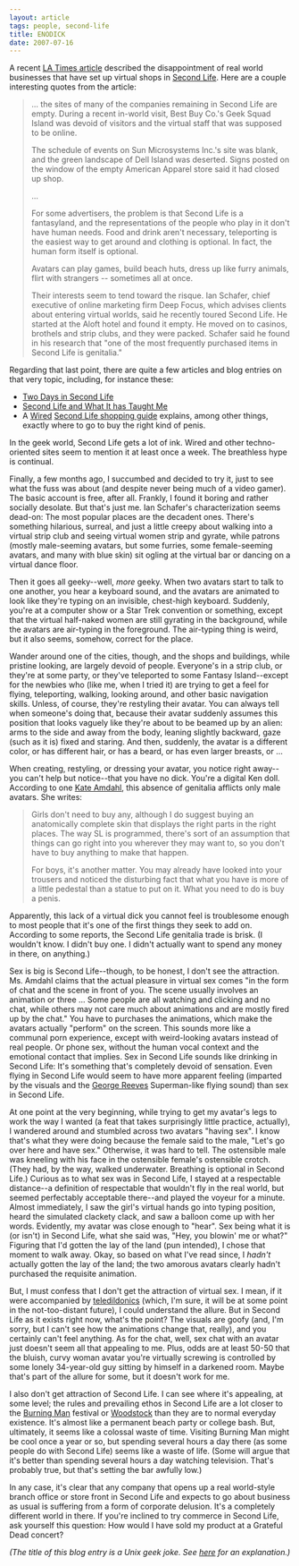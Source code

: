 ```yaml
---
layout: article
tags: people, second-life
title: ENODICK
date: 2007-07-16
---
```


A recent [LA Times article][] described the disappointment of real world
businesses that have set up virtual shops in [Second Life][]. Here are a
couple interesting quotes from the article:

> ... the sites of many of the companies remaining in Second Life are
> empty. During a recent in-world visit, Best Buy Co.'s Geek Squad
> Island was devoid of visitors and the virtual staff that was
> supposed to be online.
> 
> The schedule of events on Sun Microsystems Inc.'s site was blank,
> and the green landscape of Dell Island was deserted. Signs posted
> on the window of the empty American Apparel store said it had
> closed up shop.
> 
> ...
> 
> For some advertisers, the problem is that Second Life is a
> fantasyland, and the representations of the people who play in it
> don't have human needs. Food and drink aren't necessary,
> teleporting is the easiest way to get around and clothing is
> optional. In fact, the human form itself is optional.
> 
> Avatars can play games, build beach huts, dress up like furry
> animals, flirt with strangers -- sometimes all at once.
> 
> Their interests seem to tend toward the risque. Ian Schafer, chief
> executive of online marketing firm Deep Focus, which advises
> clients about entering virtual worlds, said he recently toured
> Second Life. He started at the Aloft hotel and found it empty. He
> moved on to casinos, brothels and strip clubs, and they were
> packed. Schafer said he found in his research that "one of the most
> frequently purchased items in Second Life is genitalia."

Regarding that last point, there are quite a few articles and blog
entries on that very topic, including, for instance these:

-   [Two Days in Second Life][]
-   [Second Life and What It has Taught Me][]
-   A [Wired][] [Second Life shopping guide][]
    explains, among other things, exactly where to go to buy the right
    kind of penis.

In the geek world, Second Life gets a lot of ink. Wired and other
techno-oriented sites seem to mention it at least once a week. The
breathless hype is continual.

Finally, a few months ago, I succumbed and decided to try it, just
to see what the fuss was about (and despite never being much of a
video gamer). The basic account is free, after all. Frankly, I
found it boring and rather socially desolate. But that's just me.
Ian Schafer's characterization seems dead-on: The most popular
places are the decadent ones. There's something hilarious, surreal,
and just a little creepy about walking into a virtual strip club
and seeing virtual women strip and gyrate, while patrons (mostly
male-seeming avatars, but some furries, some female-seeming
avatars, and many with blue skin) sit ogling at the virtual bar or
dancing on a virtual dance floor.

Then it goes all geeky--well, *more* geeky. When two avatars start
to talk to one another, you hear a keyboard sound, and the avatars
are animated to look like they're typing on an invisible,
chest-high keyboard. Suddenly, you're at a computer show or a Star
Trek convention or something, except that the virtual half-naked
women are still gyrating in the background, while the avatars are
air-typing in the foreground. The air-typing thing is weird, but it
also seems, somehow, correct for the place.

Wander around one of the cities, though, and the shops and
buildings, while pristine looking, are largely devoid of people.
Everyone's in a strip club, or they're at some party, or they've
teleported to some Fantasy Island--except for the newbies who (like
me, when I tried it) are trying to get a feel for flying,
teleporting, walking, looking around, and other basic navigation
skills. Unless, of course, they're restyling their avatar. You can
always tell when someone's doing that, because their avatar
suddenly assumes this position that looks vaguely like they're
about to be beamed up by an alien: arms to the side and away from
the body, leaning slightly backward, gaze (such as it is) fixed and
staring. And then, suddenly, the avatar is a different color, or
has different hair, or has a beard, or has even larger breasts, or
...

When creating, restyling, or dressing your avatar, you notice right
away--you can't help but notice--that you have no dick. You're a
digital Ken doll. According to one
[Kate Amdahl][], this
absence of genitalia afflicts only male avatars. She writes:

> Girls don't need to buy any, although I do suggest buying an
> anatomically complete skin that displays the right parts in the
> right places. The way SL is programmed, there's sort of an
> assumption that things can go right into you wherever they may want
> to, so you don't have to buy anything to make that happen.
> 
> For boys, it's another matter. You may already have looked into
> your trousers and noticed the disturbing fact that what you have is
> more of a little pedestal than a statue to put on it. What you need
> to do is buy a penis.

Apparently, this lack of a virtual dick you cannot feel is
troublesome enough to most people that it's one of the first things
they seek to add on. According to some reports, the Second Life
genitalia trade is brisk. (I wouldn't know. I didn't buy one. I
didn't actually want to spend any money in there, on anything.)

Sex is big is Second Life--though, to be honest, I don't see the
attraction. Ms. Amdahl claims that the actual pleasure in virtual
sex comes "in the form of chat and the scene in front of you. The
scene usually involves an animation or three ... Some people are
all watching and clicking and no chat, while others may not care
much about animations and are mostly fired up by the chat." You
have to purchases the animations, which make the avatars actually
"perform" on the screen. This sounds more like a communal porn
experience, except with weird-looking avatars instead of real
people. Or phone sex, without the human vocal context and the
emotional contact that implies. Sex in Second Life sounds like
drinking in Second Life: It's something that's completely devoid of
sensation. Even flying in Second Life would seem to have more
apparent feeling (imparted by the visuals and the
[George Reeves][] Superman-like
flying sound) than sex in Second Life.

At one point at the very beginning, while trying to get my avatar's
legs to work the way I wanted (a feat that takes surprisingly
little practice, actually), I wandered around and stumbled across
two avatars "having sex". I know that's what they were doing
because the female said to the male, "Let's go over here and have
sex." Otherwise, it was hard to tell. The ostensible male was
kneeling with his face in the ostensible female's ostensible
crotch. (They had, by the way, walked underwater. Breathing is
optional in Second Life.) Curious as to what sex was in Second
Life, I stayed at a respectable distance--a definition of
respectable that wouldn't fly in the real world, but seemed
perfectably acceptable there--and played the voyeur for a minute.
Almost immediately, I saw the girl's virtual hands go into typing
position, heard the simulated clackety clack, and saw a balloon
come up with her words. Evidently, my avatar was close enough to
"hear". Sex being what it is (or isn't) in Second Life, what she
said was, "Hey, you blowin' me or what?" Figuring that I'd gotten
the lay of the land (pun intended), I chose that moment to walk
away. Okay, so based on what I've read since, I *hadn't* actually
gotten the lay of the land; the two amorous avatars clearly hadn't
purchased the requisite animation.

But, I must confess that I don't get the attraction of virtual sex.
I mean, if it were accompanied by
[teledildonics][] (which,
I'm sure, it will be at some point in the not-too-distant future),
I could understand the allure. But in Second Life as it exists
right now, what's the point? The visuals are goofy (and, I'm sorry,
but I can't see how the animations change that, really), and you
certainly can't feel anything. As for the chat, well, sex chat with
an avatar just doesn't seem all that appealing to me. Plus, odds
are at least 50-50 that the bluish, curvy woman avatar you're
virtually screwing is controlled by some lonely 34-year-old guy
sitting by himself in a darkened room. Maybe that's part of the
allure for some, but it doesn't work for me.

I also don't get attraction of Second Life. I can see where it's
appealing, at some level; the rules and prevailing ethos in Second
Life are a lot closer to the
[Burning Man][] festival or
[Woodstock][] than they are to normal
everyday existence. It's almost like a permanent beach party or
college bash. But, ultimately, it seems like a colossal waste of
time. Visiting Burning Man might be cool once a year or so, but
spending several hours a day there (as some people do with Second
Life) seems like a waste of life. (Some will argue that it's better
than spending several hours a day watching television. That's
probably true, but that's setting the bar awfully low.)

In any case, it's clear that any company that opens up a real
world-style branch office or store front in Second Life and expects
to go about business as usual is suffering from a form of corporate
delusion. It's a completely different world in there. If you're
inclined to try commerce in Second Life, ask yourself this
question: How would I have sold my product at a Grateful Dead
concert?

*(The title of this blog entry is a Unix geek joke. See [here][] for an explanation.)*

[LA Times article]: http://www.latimes.com/business/la-fi-secondlife14jul14,1,3135510.story?coll=la-headlines-business
[Second Life]: http://www.secondlife.com/
[Two Days in Second Life]: http://www.oddtodd.com/message665.html
[Second Life and What It has Taught Me]: http://keepinitrealyo.blogspot.com/2006/07/second-life-and-what-it-has-taught-me.html
[Wired]: http://www.wired.com/
[Second Life shopping guide]: http://www.wired.com/wired/archive/14.10/slshopping.html
[Kate Amdahl]: http://kateamdahl.livejournal.com/927.html
[George Reeves]: http://www.imdb.com/name/nm0001660
[teledildonics]: http://en.wikipedia.org/wiki/Teledildonics
[Burning Man]: http://www.burningman.com/
[Woodstock]: http://www.woodstock69.com/
[here]: http://www.freebsd.org/cgi/man.cgi?query=errno&amp;apropos=0&amp;sektion=0&amp;manpath=FreeBSD+6.2-RELEASE&amp;format=html
